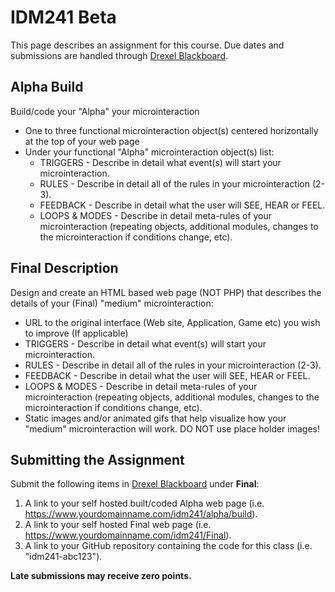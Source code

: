 # IDM241 Beta

This page describes an assignment for this course. Due dates and submissions are handled through [Drexel Blackboard](https://learn.dcollege.net/).


## Alpha Build

Build/code your "Alpha" your microinteraction

- One to three functional microinteraction object(s) centered horizontally at the top of your web page
- Under your functional "Alpha" microinteraction object(s) list:
  - TRIGGERS - Describe in detail what event(s) will start your microinteraction.
  - RULES - Describe in detail all of the rules in your microinteraction (2-3).
  - FEEDBACK - Describe in detail what the user will SEE, HEAR or FEEL.
  - LOOPS & MODES - Describe in detail meta-rules of your microinteraction (repeating objects, additional modules, changes to the microinteraction if conditions change, etc).

## Final Description

Design and create an HTML based web page (NOT PHP) that describes the details of your (Final) "medium" microinteraction:

- URL to the original interface (Web site, Application, Game etc) you wish to improve (If applicable)
- TRIGGERS - Describe in detail what event(s) will start your microinteraction.
- RULES - Describe in detail all of the rules in your microinteraction (2-3).
- FEEDBACK - Describe in detail what the user will SEE, HEAR or FEEL.
- LOOPS & MODES - Describe in detail meta-rules of your microinteraction (repeating objects, additional modules, changes to the microinteraction if conditions change, etc).
- Static images and/or animated gifs that help visualize how your "medium" microinteraction will work. DO NOT use place holder images!

## Submitting the Assignment

Submit the following items in [Drexel Blackboard](https://learn.dcollege.net/) under **Final**:

1. A link to your self hosted built/coded Alpha web page (i.e. https://www.yourdomainname.com/idm241/alpha/build).
1. A link to your self hosted Final web page (i.e. https://www.yourdomainname.com/idm241/Final).
1. A link to your GitHub repository containing the code for this class (i.e. "idm241-abc123").

**Late submissions may receive zero points.**
